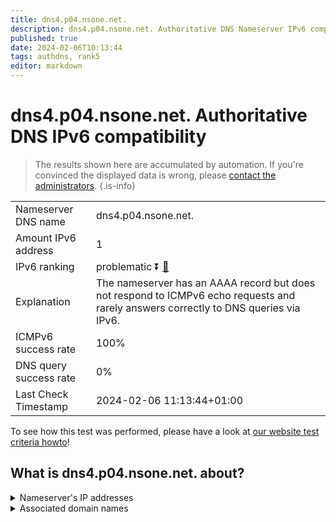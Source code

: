 ```yaml
---
title: dns4.p04.nsone.net.
description: dns4.p04.nsone.net. Authoritative DNS Nameserver IPv6 compatibility
published: true
date: 2024-02-06T10:13:44
tags: authdns, rank5
editor: markdown
---
```


# dns4.p04.nsone.net. Authoritative DNS IPv6 compatibility

> The results shown here are accumulated by automation. If you're convinced the displayed data is wrong, please [contact the administrators](/howto/chat). 
{.is-info}




|   |   |
| - | - |
| Nameserver DNS name | dns4.p04.nsone.net.
| Amount IPv6 address | 1
| IPv6 ranking | problematic :arrow_double_down: [🔗](/howto/ranking) |
| Explanation | The nameserver has an AAAA record but does not respond to ICMPv6 echo requests and rarely answers correctly to DNS queries via IPv6. |
| ICMPv6 success rate | 100%|
| DNS query success rate | 0% |
| Last Check Timestamp | 2024-02-06 11:13:44+01:00 |

To see how this test was performed, please have a look at [our website test criteria howto](/howto/testcriteria/authdns)!


## What is dns4.p04.nsone.net. about?




<details>
<summary>Nameserver's IP addresses</summary>

2a00:edc0:6259:7:4::4

</details>



<details>
<summary>Associated domain names</summary>

www.theguardian.com

</details>
